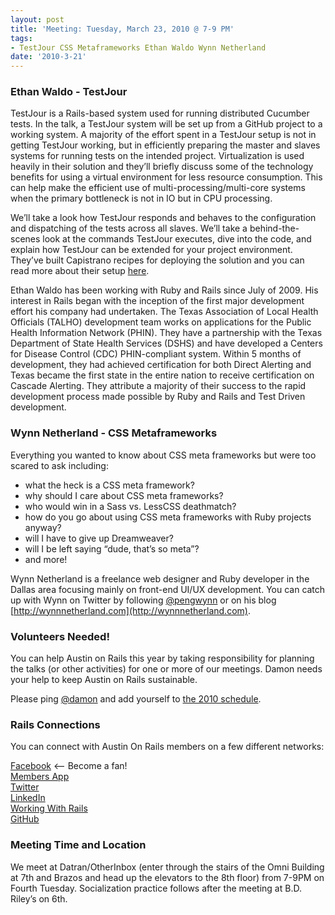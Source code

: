 ```yaml
---
layout: post
title: 'Meeting: Tuesday, March 23, 2010 @ 7-9 PM'
tags:
- TestJour CSS Metaframeworks Ethan Waldo Wynn Netherland
date: '2010-3-21'
---
```

### Ethan Waldo - TestJour

TestJour is a Rails-based system used for running distributed Cucumber tests. In the talk, a TestJour system will be set up from a GitHub project to a working system. A majority of the effort spent in a TestJour setup is not in getting TestJour working, but in efficiently preparing the master and slaves systems for running tests on the intended project. Virtualization is used heavily in their solution and they’ll briefly discuss some of the technology benefits for using a virtual environment for less resource consumption. This can help make the efficient use of multi-processing/multi-core systems when the primary bottleneck is not in IO but in CPU processing.

We’ll take a look how TestJour responds and behaves to the configuration and dispatching of the tests across all slaves. We’ll take a behind-the-scenes look at the commands TestJour executes, dive into the code, and explain how TestJour can be extended for your project environment. They’ve built Capistrano recipes for deploying the solution and you can read more about their setup [here](http://openphin.blogspot.com/2009/11/getting-testjour-up-and-running.html).

Ethan Waldo has been working with Ruby and Rails since July of 2009. His interest in Rails began with the inception of the first major development effort his company had undertaken. The Texas Association of Local Health Officials (TALHO) development team works on applications for the Public Health Information Network (PHIN). They have a partnership with the Texas Department of State Health Services (DSHS) and have developed a Centers for Disease Control (CDC) PHIN-compliant system. Within 5 months of development, they had achieved certification for both Direct Alerting and Texas became the first state in the entire nation to receive certification on Cascade Alerting. They attribute a majority of their success to the rapid development process made possible by Ruby and Rails and Test Driven development.

### Wynn Netherland - CSS Metaframeworks

Everything you wanted to know about CSS meta frameworks but were too scared to ask including:

- what the heck is a CSS meta framework?
- why should I care about CSS meta frameworks?
- who would win in a Sass vs. LessCSS deathmatch?
- how do you go about using CSS meta frameworks with Ruby projects anyway?
- will I have to give up Dreamweaver?
- will I be left saying “dude, that’s so meta”?
- and more!

Wynn Netherland is a freelance web designer and Ruby developer in the Dallas area focusing mainly on front-end UI/UX development. You can catch up with Wynn on Twitter by following [@pengwynn](http://twitter.com/pengwynn) or on his blog [http://wynnnetherland.com](http://wynnnetherland.com).

### Volunteers Needed!

You can help Austin on Rails this year by taking responsibility for planning the talks (or other activities) for one or more of our meetings. Damon needs your help to keep Austin on Rails sustainable.

Please ping [@damon](http://twitter.com/damon) and add yourself to [the 2010 schedule](http://wiki.github.com/austinonrails/members/2010-meetings).

### Rails Connections

You can connect with Austin On Rails members on a few different networks:

[Facebook](http://www.facebook.com/austinonrails) <—- Become a fan!  
  [Members App](http://members.austinonrails.org)  
 [Twitter](http://twitter.com/austinonrails)  
 [LinkedIn](http://www.linkedin.com/groups?gid=37006)  
 [Working With Rails](http://www.workingwithrails.com/group/4451-austin-on-rails)  
 [GitHub](http://github.com/austinonrails)

### Meeting Time and Location

We meet at Datran/OtherInbox (enter through the stairs of the Omni Building at 7th and Brazos and head up the elevators to the 8th floor) from 7-9PM on Fourth Tuesday. Socialization practice follows after the meeting at B.D. Riley’s on 6th.

